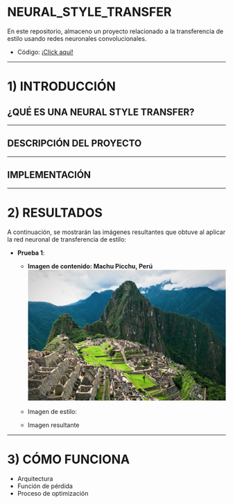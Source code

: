 # NEURAL_STYLE_TRANSFER
En este repositorio, almaceno un proyecto relacionado a la transferencia de estilo usando redes neuronales convolucionales.

- Código: [¡Click aquí!](./NeuralStyleTransfer_FromScratch.ipynb)

-----
# 1) INTRODUCCIÓN
## ¿QUÉ ES UNA NEURAL STYLE TRANSFER?


----
## DESCRIPCIÓN DEL PROYECTO

----

## IMPLEMENTACIÓN

----
# 2) RESULTADOS
A continuación, se mostrarán las imágenes resultantes que obtuve al aplicar la red neuronal de transferencia de estilo:
- **Prueba 1**:
  - **Imagen de contenido: Machu Picchu, Perú**
    ![MachuPicchu](https://github.com/DianaMLlamocaZ/NEURAL_STYLE_TRANSFER/blob/main/IMAGENES/machu_picchu.jpg)

  - Imagen de estilo:
    ![]()

  - Imagen resultante 


----
# 3) CÓMO FUNCIONA
* Arquitectura
* Función de pérdida
* Proceso de optimización

